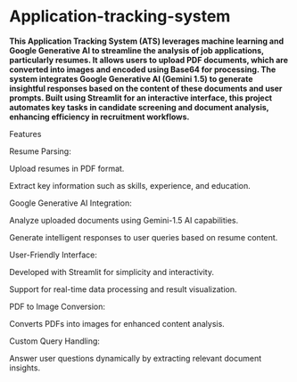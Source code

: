 # Application-tracking-system

**This Application Tracking System (ATS) leverages machine learning and Google Generative AI to streamline the analysis of job applications, particularly resumes. It allows users to upload PDF documents, which are converted into images and encoded using Base64 for processing. The system integrates Google Generative AI (Gemini 1.5) to generate insightful responses based on the content of these documents and user prompts. Built using Streamlit for an interactive interface, this project automates key tasks in candidate screening and document analysis, enhancing efficiency in recruitment workflows.**


Features

Resume Parsing:

Upload resumes in PDF format.

Extract key information such as skills, experience, and education.

Google Generative AI Integration:

Analyze uploaded documents using Gemini-1.5 AI capabilities.

Generate intelligent responses to user queries based on resume content.

User-Friendly Interface:

Developed with Streamlit for simplicity and interactivity.

Support for real-time data processing and result visualization.

PDF to Image Conversion:

Converts PDFs into images for enhanced content analysis.

Custom Query Handling:

Answer user questions dynamically by extracting relevant document insights.









